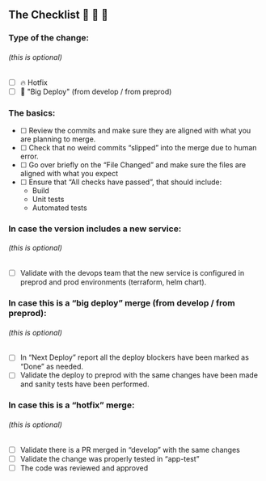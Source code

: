 ## The Checklist :see_no_evil: :hear_no_evil: :speak_no_evil:

### Type of the change:
###### (this is optional)
- [ ] :fire: Hotfix
- [ ] :rocket: "Big Deploy" (from develop / from preprod)

### The basics:
- [ ] <!--- required -->Review the commits and make sure they are aligned with what you are planning to merge.
- [ ] <!--- required -->Check that no weird commits “slipped” into the merge due to human error.
- [ ] <!--- required -->Go over briefly on the “File Changed” and make sure the files are aligned with what you expect
- [ ] <!--- required -->Ensure that “All checks have passed”, that should include:
    - Build
    - Unit tests
    - Automated tests

### In case the version includes a new service:
###### (this is optional)
- [ ] Validate with the devops team that the new service is configured in preprod and prod environments (terraform, helm chart).

### In case this is a “big deploy” merge (from develop / from preprod):
###### (this is optional)
- [ ] In “Next Deploy” report all the deploy blockers have been marked as “Done” as needed.
- [ ] Validate the deploy to preprod with the same changes have been made and sanity tests have been performed.

### In case this is a “hotfix” merge:
###### (this is optional)
- [ ] Validate there is a PR merged in “develop” with the same changes
- [ ] Validate the change was properly tested in “app-test”
- [ ] The code was reviewed and approved